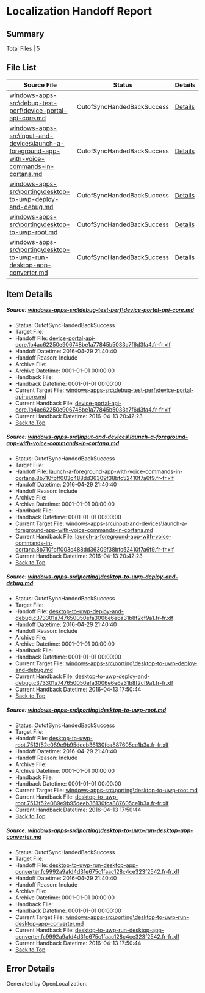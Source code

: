 # <a name='report-top'></a> Localization Handoff Report

## Summary
 Total Files | 5

## File List
 Source File | Status | Details 
 ----------- | ------ | ------- 
 [windows-apps-src\debug-test-perf\device-portal-api-core.md](https://github.com/Microsoft/windows-apps/blob/80a2da0c60f87c2039cd71e79ca76027a46cdf79/windows-apps-src/debug-test-perf/device-portal-api-core.md) | OutofSyncHandedBackSuccess | [Details](#d79419eb43dd98638c3133666f810c321edd87bd1909)
 [windows-apps-src\input-and-devices\launch-a-foreground-app-with-voice-commands-in-cortana.md](https://github.com/Microsoft/windows-apps/blob/3bededc79cfba64327b8d50939de3dbd6d506c2d/windows-apps-src/input-and-devices/launch-a-foreground-app-with-voice-commands-in-cortana.md) | OutofSyncHandedBackSuccess | [Details](#d9b0d5a1e776d81f4b384c75808b3d7a49dd5df12886)
 [windows-apps-src\porting\desktop-to-uwp-deploy-and-debug.md](https://github.com/Microsoft/windows-apps/blob/314302630f8b8d83a15535a12233e9c7226e9bee/windows-apps-src/porting/desktop-to-uwp-deploy-and-debug.md) | OutofSyncHandedBackSuccess | [Details](#5cbf001030666b91bc8b265f3def227f1cfe0ab03364)
 [windows-apps-src\porting\desktop-to-uwp-root.md](https://github.com/Microsoft/windows-apps/blob/314302630f8b8d83a15535a12233e9c7226e9bee/windows-apps-src/porting/desktop-to-uwp-root.md) | OutofSyncHandedBackSuccess | [Details](#24e0fc3e3734fceed3af20acd7f84862ffcdc3143365)
 [windows-apps-src\porting\desktop-to-uwp-run-desktop-app-converter.md](https://github.com/Microsoft/windows-apps/blob/314302630f8b8d83a15535a12233e9c7226e9bee/windows-apps-src/porting/desktop-to-uwp-run-desktop-app-converter.md) | OutofSyncHandedBackSuccess | [Details](#40e8dc2432f7d1fe738141b8935df718d2166c783366)

## Item Details
##### <a name='d79419eb43dd98638c3133666f810c321edd87bd1909'></a> Source: [windows-apps-src\debug-test-perf\device-portal-api-core.md](https://github.com/Microsoft/windows-apps/blob/80a2da0c60f87c2039cd71e79ca76027a46cdf79/windows-apps-src/debug-test-perf/device-portal-api-core.md)
* Status: OutofSyncHandedBackSuccess
* Target File: 
* Handoff File: [device-portal-api-core.1b4ac62250e906748be1a77845b5033a7f6d3fa4.fr-fr.xlf](https://github.com/Microsoft/WDG.handoff/blob/5019070c050ce9dac706424de68a4c23e4a6e13c/ol-handoff/Microsoft/windows-apps.fr-fr/master/device-portal-api-core.1b4ac62250e906748be1a77845b5033a7f6d3fa4.fr-fr.xlf)
* Handoff Datetime: 2016-04-29 21:40:40
* Handoff Reason: Include
* Archive File: 
* Archive Datetime: 0001-01-01 00:00:00
* Handback File: 
* Handback Datetime: 0001-01-01 00:00:00
* Current Target File: [windows-apps-src\debug-test-perf\device-portal-api-core.md](https://github.com/Microsoft/windows-apps.fr-fr/blob/57eb92992149293ebcb4e7c2e5aef2b1ec3d3f78/windows-apps-src/debug-test-perf/device-portal-api-core.md)
* Current Handback File: [device-portal-api-core.1b4ac62250e906748be1a77845b5033a7f6d3fa4.fr-fr.xlf](https://github.com/Microsoft/WDG.handback/blob/e7f140b0bc415d1f2c55d2a4ceec5f69a9b94387/ol-handback/Microsoft/windows-apps.fr-fr/master/device-portal-api-core.1b4ac62250e906748be1a77845b5033a7f6d3fa4.fr-fr.xlf)
* Current Handback Datetime: 2016-04-13 20:42:23
* [Back to Top](#report-top)

##### <a name='d9b0d5a1e776d81f4b384c75808b3d7a49dd5df12886'></a> Source: [windows-apps-src\input-and-devices\launch-a-foreground-app-with-voice-commands-in-cortana.md](https://github.com/Microsoft/windows-apps/blob/3bededc79cfba64327b8d50939de3dbd6d506c2d/windows-apps-src/input-and-devices/launch-a-foreground-app-with-voice-commands-in-cortana.md)
* Status: OutofSyncHandedBackSuccess
* Target File: 
* Handoff File: [launch-a-foreground-app-with-voice-commands-in-cortana.8b710fbff003c488dd36309f38bfc52410f7a6f9.fr-fr.xlf](https://github.com/Microsoft/WDG.handoff/blob/5019070c050ce9dac706424de68a4c23e4a6e13c/ol-handoff/Microsoft/windows-apps.fr-fr/master/launch-a-foreground-app-with-voice-commands-in-cortana.8b710fbff003c488dd36309f38bfc52410f7a6f9.fr-fr.xlf)
* Handoff Datetime: 2016-04-29 21:40:40
* Handoff Reason: Include
* Archive File: 
* Archive Datetime: 0001-01-01 00:00:00
* Handback File: 
* Handback Datetime: 0001-01-01 00:00:00
* Current Target File: [windows-apps-src\input-and-devices\launch-a-foreground-app-with-voice-commands-in-cortana.md](https://github.com/Microsoft/windows-apps.fr-fr/blob/57eb92992149293ebcb4e7c2e5aef2b1ec3d3f78/windows-apps-src/input-and-devices/launch-a-foreground-app-with-voice-commands-in-cortana.md)
* Current Handback File: [launch-a-foreground-app-with-voice-commands-in-cortana.8b710fbff003c488dd36309f38bfc52410f7a6f9.fr-fr.xlf](https://github.com/Microsoft/WDG.handback/blob/e7f140b0bc415d1f2c55d2a4ceec5f69a9b94387/ol-handback/Microsoft/windows-apps.fr-fr/master/launch-a-foreground-app-with-voice-commands-in-cortana.8b710fbff003c488dd36309f38bfc52410f7a6f9.fr-fr.xlf)
* Current Handback Datetime: 2016-04-13 20:42:23
* [Back to Top](#report-top)

##### <a name='5cbf001030666b91bc8b265f3def227f1cfe0ab03364'></a> Source: [windows-apps-src\porting\desktop-to-uwp-deploy-and-debug.md](https://github.com/Microsoft/windows-apps/blob/314302630f8b8d83a15535a12233e9c7226e9bee/windows-apps-src/porting/desktop-to-uwp-deploy-and-debug.md)
* Status: OutofSyncHandedBackSuccess
* Target File: 
* Handoff File: [desktop-to-uwp-deploy-and-debug.c373301a747650050efa3006e6e6a31b8f2cf9a1.fr-fr.xlf](https://github.com/Microsoft/WDG.handoff/blob/5019070c050ce9dac706424de68a4c23e4a6e13c/ol-handoff/Microsoft/windows-apps.fr-fr/master/desktop-to-uwp-deploy-and-debug.c373301a747650050efa3006e6e6a31b8f2cf9a1.fr-fr.xlf)
* Handoff Datetime: 2016-04-29 21:40:40
* Handoff Reason: Include
* Archive File: 
* Archive Datetime: 0001-01-01 00:00:00
* Handback File: 
* Handback Datetime: 0001-01-01 00:00:00
* Current Target File: [windows-apps-src\porting\desktop-to-uwp-deploy-and-debug.md](https://github.com/Microsoft/windows-apps.fr-fr/blob/7fbed9ad8cbba130abbabd30726f1f1cfdd57c99/windows-apps-src/porting/desktop-to-uwp-deploy-and-debug.md)
* Current Handback File: [desktop-to-uwp-deploy-and-debug.c373301a747650050efa3006e6e6a31b8f2cf9a1.fr-fr.xlf](https://github.com/Microsoft/WDG.handback/blob/6e7159564c4200add4e580eaa85372bc25b59a69/ol-handback/Microsoft/windows-apps.fr-fr/master/desktop-to-uwp-deploy-and-debug.c373301a747650050efa3006e6e6a31b8f2cf9a1.fr-fr.xlf)
* Current Handback Datetime: 2016-04-13 17:50:44
* [Back to Top](#report-top)

##### <a name='24e0fc3e3734fceed3af20acd7f84862ffcdc3143365'></a> Source: [windows-apps-src\porting\desktop-to-uwp-root.md](https://github.com/Microsoft/windows-apps/blob/314302630f8b8d83a15535a12233e9c7226e9bee/windows-apps-src/porting/desktop-to-uwp-root.md)
* Status: OutofSyncHandedBackSuccess
* Target File: 
* Handoff File: [desktop-to-uwp-root.7513f52e089e9b95deeb36130fca887605ce1b3a.fr-fr.xlf](https://github.com/Microsoft/WDG.handoff/blob/5019070c050ce9dac706424de68a4c23e4a6e13c/ol-handoff/Microsoft/windows-apps.fr-fr/master/desktop-to-uwp-root.7513f52e089e9b95deeb36130fca887605ce1b3a.fr-fr.xlf)
* Handoff Datetime: 2016-04-29 21:40:40
* Handoff Reason: Include
* Archive File: 
* Archive Datetime: 0001-01-01 00:00:00
* Handback File: 
* Handback Datetime: 0001-01-01 00:00:00
* Current Target File: [windows-apps-src\porting\desktop-to-uwp-root.md](https://github.com/Microsoft/windows-apps.fr-fr/blob/7fbed9ad8cbba130abbabd30726f1f1cfdd57c99/windows-apps-src/porting/desktop-to-uwp-root.md)
* Current Handback File: [desktop-to-uwp-root.7513f52e089e9b95deeb36130fca887605ce1b3a.fr-fr.xlf](https://github.com/Microsoft/WDG.handback/blob/6e7159564c4200add4e580eaa85372bc25b59a69/ol-handback/Microsoft/windows-apps.fr-fr/master/desktop-to-uwp-root.7513f52e089e9b95deeb36130fca887605ce1b3a.fr-fr.xlf)
* Current Handback Datetime: 2016-04-13 17:50:44
* [Back to Top](#report-top)

##### <a name='40e8dc2432f7d1fe738141b8935df718d2166c783366'></a> Source: [windows-apps-src\porting\desktop-to-uwp-run-desktop-app-converter.md](https://github.com/Microsoft/windows-apps/blob/314302630f8b8d83a15535a12233e9c7226e9bee/windows-apps-src/porting/desktop-to-uwp-run-desktop-app-converter.md)
* Status: OutofSyncHandedBackSuccess
* Target File: 
* Handoff File: [desktop-to-uwp-run-desktop-app-converter.fc9992a9afd4d31e675c1faac128c4ce323f2542.fr-fr.xlf](https://github.com/Microsoft/WDG.handoff/blob/5019070c050ce9dac706424de68a4c23e4a6e13c/ol-handoff/Microsoft/windows-apps.fr-fr/master/desktop-to-uwp-run-desktop-app-converter.fc9992a9afd4d31e675c1faac128c4ce323f2542.fr-fr.xlf)
* Handoff Datetime: 2016-04-29 21:40:40
* Handoff Reason: Include
* Archive File: 
* Archive Datetime: 0001-01-01 00:00:00
* Handback File: 
* Handback Datetime: 0001-01-01 00:00:00
* Current Target File: [windows-apps-src\porting\desktop-to-uwp-run-desktop-app-converter.md](https://github.com/Microsoft/windows-apps.fr-fr/blob/7fbed9ad8cbba130abbabd30726f1f1cfdd57c99/windows-apps-src/porting/desktop-to-uwp-run-desktop-app-converter.md)
* Current Handback File: [desktop-to-uwp-run-desktop-app-converter.fc9992a9afd4d31e675c1faac128c4ce323f2542.fr-fr.xlf](https://github.com/Microsoft/WDG.handback/blob/6e7159564c4200add4e580eaa85372bc25b59a69/ol-handback/Microsoft/windows-apps.fr-fr/master/desktop-to-uwp-run-desktop-app-converter.fc9992a9afd4d31e675c1faac128c4ce323f2542.fr-fr.xlf)
* Current Handback Datetime: 2016-04-13 17:50:44
* [Back to Top](#report-top)


## Error Details

Generated by OpenLocalization.
